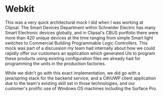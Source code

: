 Webkit
======

This was a very quick architectural mock I did when I was working at Clipsal. The Smart Devices Department within Schneider Electric has many Smart Electronic devices globally, and in Clipsal's CBUS portfolio there were more than 420 unique devices at the time ranging from simple Smart light switches to Commercial Building Programmable Logic Controllers. This mock was part of a discussion my team had internally about how we could rapidly offer our customers an application which generated UIs to program these products using existing configuration files we already had for programming the units in the production factories.

While we didn't go with this exact implementation, we did go with a java/spring stack for the backend service, and a C#/UWP client application due to the team's existing skill set in those technologies, and our customer's prolific use of Windows OS machines including the Surface Pro.
